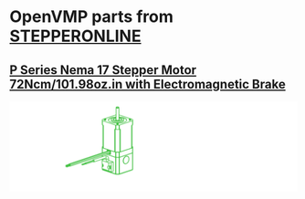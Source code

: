 # OpenVMP parts from [STEPPERONLINE](https://stepperonline.com/)
## [P Series Nema 17 Stepper Motor 72Ncm/101.98oz.in with Electromagnetic Brake](https://www.omc-stepperonline.com/p-series-nema-17-stepper-motor-72ncm-101-98oz-in-with-electromagnetic-brake-17bk05-07)

[<img alt='P Series Nema 17 Stepper Motor 72Ncm/101.98oz.in with Electromagnetic Brake' src='https://github.com/openvmp/openvmp-models/blob/main/generated_files/parts/stepperonline/nema17-stepper-brake-72Ncm.png'/>](https://github.com/openvmp/openvmp-models/blob/main/generated_files/parts/stepperonline/nema17-stepper-brake-72Ncm.stl)

